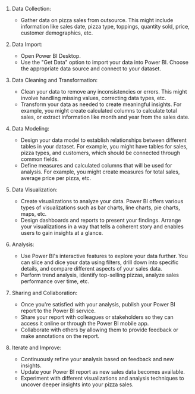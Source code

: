 

1. Data Collection:
   - Gather data on pizza sales from outsource. This might include information like sales date, pizza type, toppings, quantity sold, price, customer demographics, etc.
   

2. Data Import:
   - Open Power BI Desktop.
   - Use the "Get Data" option to import your data into Power BI. Choose the appropriate data source and connect to your dataset.

3. Data Cleaning and Transformation:
   - Clean your data to remove any inconsistencies or errors. This might involve handling missing values, correcting data types, etc.
   - Transform your data as needed to create meaningful insights. For example, you might create calculated columns to calculate total sales, or extract information like month and year from the sales date.

4. Data Modeling:
   - Design your data model to establish relationships between different tables in your dataset. For example, you might have tables for sales, pizza types, and customers, which should be connected through common fields.
   - Define measures and calculated columns that will be used for analysis. For example, you might create measures for total sales, average price per pizza, etc.

5. Data Visualization:
   - Create visualizations to analyze your data. Power BI offers various types of visualizations such as bar charts, line charts, pie charts, maps, etc.
   - Design dashboards and reports to present your findings. Arrange your visualizations in a way that tells a coherent story and enables users to gain insights at a glance.

6. Analysis:
   - Use Power BI's interactive features to explore your data further. You can slice and dice your data using filters, drill down into specific details, and compare different aspects of your sales data.
   - Perform trend analysis, identify top-selling pizzas, analyze sales performance over time, etc.

7. Sharing and Collaboration:
   - Once you're satisfied with your analysis, publish your Power BI report to the Power BI service.
   - Share your report with colleagues or stakeholders so they can access it online or through the Power BI mobile app.
   - Collaborate with others by allowing them to provide feedback or make annotations on the report.

8. Iterate and Improve:
   - Continuously refine your analysis based on feedback and new insights.
   - Update your Power BI report as new sales data becomes available.
   - Experiment with different visualizations and analysis techniques to uncover deeper insights into your pizza sales.

